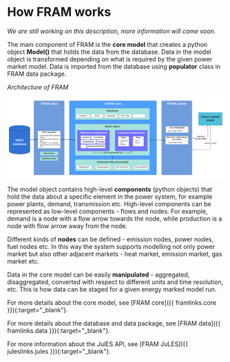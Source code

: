 # How FRAM works

*We are still working on this description, more information will come soon.*

The main component of FRAM is the **core model** that creates a python object **Model()** that holds the data from the database. Data in the model object is transformed depending on what is required by the given power market model. Data is imported from the database using **populator** class in FRAM data package.

_Architecture of FRAM_

![Architecture of FRAM](img/architecture_detailed.svg)

The model object contains high-level **components** (python objects) that hold the data about a specific element in the power system, for example power plants, demand, transmission etc. High-level components can be represented as low-level components - flows and nodes. For example, demand is a node with a flow arrow towards the node, while production is a node with flow arrow away from the node.

Different kinds of **nodes** can be defined - emission nodes, power nodes, fuel nodes etc. In this way the system supports modelling not only power market but also other adjacent markets - heat market, emission market, gas market etc.

Data in the core model can be easily **manipulated** - aggregated, disaggregated, converted with respect to different units and time resolution, etc. This is how data can be staged for a given energy marked model run.

For more details about the core model, see [FRAM core]({{ framlinks.core }}){:target="_blank"}.

For more details about the database and data package, see [FRAM data]({{ framlinks.data }}){:target="_blank"}.

For more information about the JulES API, see [FRAM JuLES]({{ juleslinks.jules }}){:target="_blank"}.





